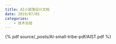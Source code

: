 ```yaml
---
title: AI小部落设计文档
date: 2019/07/05
categories: 
    - 技术总结
---
```


{% pdf source/_posts/AI-small-tribe-pdf/AIST.pdf %}